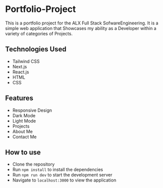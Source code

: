 # Portfolio-Project

This is a portfolio project for the ALX Full Stack SofwareEngineering. It is a simple web application that Showcases my ability as a Developer  within a variety of categories of Projects.

## Technologies Used

- Tailwind CSS
- Next.js
- React.js
- HTML
- CSS

## Features

- Responsive Design
- Dark Mode
- Light Mode
- Projects
- About Me
- Contact Me

## How to use

- Clone the repository
- Run `npm install` to install the dependencies
- Run `npm run dev` to start the development server
- Navigate to `localhost:3000` to view the application

